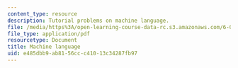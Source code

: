 ```yaml
---
content_type: resource
description: Tutorial problems on machine language.
file: /media/https%3A/open-learning-course-data-rc.s3.amazonaws.com/6-004-computation-structures-spring-2009/e485dbb9ab8156ccc41013c34287fb97_MIT6_004s09_tutor12.pdf
file_type: application/pdf
resourcetype: Document
title: Machine language
uid: e485dbb9-ab81-56cc-c410-13c34287fb97
---
```

